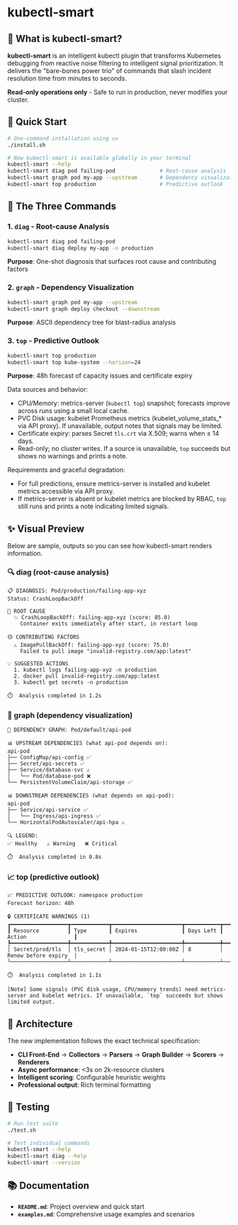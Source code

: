 # kubectl-smart

## 🎯 What is kubectl-smart?

**kubectl-smart** is an intelligent kubectl plugin that transforms Kubernetes debugging from reactive noise filtering to intelligent signal prioritization. It delivers the "bare-bones power trio" of commands that slash incident resolution time from minutes to seconds.

**Read-only operations only** - Safe to run in production, never modifies your cluster.

## 🚀 Quick Start

```bash
# One-command installation using uv
./install.sh

# Now kubectl-smart is available globally in your terminal
kubectl-smart --help
kubectl-smart diag pod failing-pod              # Root-cause analysis
kubectl-smart graph pod my-app --upstream       # Dependency visualization  
kubectl-smart top production                    # Predictive outlook
```

## 🎯 The Three Commands

### 1. `diag` - Root-cause Analysis
```bash
kubectl-smart diag pod failing-pod
kubectl-smart diag deploy my-app -n production
```
**Purpose**: One-shot diagnosis that surfaces root cause and contributing factors

### 2. `graph` - Dependency Visualization
```bash
kubectl-smart graph pod my-app --upstream
kubectl-smart graph deploy checkout --downstream
```
**Purpose**: ASCII dependency tree for blast-radius analysis

### 3. `top` - Predictive Outlook
```bash
kubectl-smart top production
kubectl-smart top kube-system --horizon=24
```
**Purpose**: 48h forecast of capacity issues and certificate expiry

Data sources and behavior:
- CPU/Memory: metrics-server (`kubectl top`) snapshot; forecasts improve across runs using a small local cache.
- PVC Disk usage: kubelet Prometheus metrics (kubelet_volume_stats_* via API proxy). If unavailable, output notes that signals may be limited.
- Certificate expiry: parses Secret `tls.crt` via X.509; warns when ≤ 14 days.
- Read-only; no cluster writes. If a source is unavailable, `top` succeeds but shows no warnings and prints a note.

Requirements and graceful degradation:
- For full predictions, ensure metrics-server is installed and kubelet metrics accessible via API proxy.
- If metrics-server is absent or kubelet metrics are blocked by RBAC, `top` still runs and prints a note indicating limited signals.

## ✨ Visual Preview

Below are sample, outputs so you can see how kubectl-smart renders information.

### 🔍 diag (root-cause analysis)

```
📋 DIAGNOSIS: Pod/production/failing-app-xyz
Status: CrashLoopBackOff

🔴 ROOT CAUSE
  💥 CrashLoopBackOff: failing-app-xyz (score: 85.0)
    Container exits immediately after start, in restart loop

🟡 CONTRIBUTING FACTORS
  ⚠️ ImagePullBackOff: failing-app-xyz (score: 75.0)
    Failed to pull image "invalid-registry.com/app:latest"

💡 SUGGESTED ACTIONS
  1. kubectl logs failing-app-xyz -n production
  2. docker pull invalid-registry.com/app:latest
  3. kubectl get secrets -n production

⏱️  Analysis completed in 1.2s
```

### 🔗 graph (dependency visualization)

```
🔗 DEPENDENCY GRAPH: Pod/default/api-pod

📊 UPSTREAM DEPENDENCIES (what api-pod depends on):
api-pod
├── ConfigMap/api-config ✅
├── Secret/api-secrets ✅
├── Service/database-svc ⚠️
│   └── Pod/database-pod ❌
└── PersistentVolumeClaim/api-storage ✅

📊 DOWNSTREAM DEPENDENCIES (what depends on api-pod):
api-pod
├── Service/api-service ✅
│   └── Ingress/api-ingress ✅
└── HorizontalPodAutoscaler/api-hpa ⚠️

🔍 LEGEND:
✅ Healthy   ⚠️ Warning   ❌ Critical

⏱️  Analysis completed in 0.8s
```

### 📈 top (predictive outlook)

```
📈 PREDICTIVE OUTLOOK: namespace production
Forecast horizon: 48h

🔒 CERTIFICATE WARNINGS (1)
┏━━━━━━━━━━━━━━━━━━┳━━━━━━━━━━━━┳━━━━━━━━━━━━━━━━━━━━━━┳━━━━━━━━━━━┳━━━━━━━━━━━━━━━━━━━━━━┓
┃ Resource         ┃ Type       ┃ Expires              ┃ Days Left ┃ Action               ┃
┡━━━━━━━━━━━━━━━━━━╇━━━━━━━━━━━━╇━━━━━━━━━━━━━━━━━━━━━━╇━━━━━━━━━━━╇━━━━━━━━━━━━━━━━━━━━━━┩
│ Secret/prod/tls  │ tls_secret │ 2024-01-15T12:00:00Z │ 8         │ Renew before expiry  │
└──────────────────┴────────────┴──────────────────────┴───────────┴──────────────────────┘

⏱️  Analysis completed in 1.1s

[Note] Some signals (PVC disk usage, CPU/memory trends) need metrics-server and kubelet metrics. If unavailable, `top` succeeds but shows limited output.
```

## 🔧 Architecture

The new implementation follows the exact technical specification:

- **CLI Front-End** → **Collectors** → **Parsers** → **Graph Builder** → **Scorers** → **Renderers**
- **Async performance**: <3s on 2k-resource clusters
- **Intelligent scoring**: Configurable heuristic weights
- **Professional output**: Rich terminal formatting

## 🧪 Testing

```bash
# Run test suite
./test.sh

# Test individual commands
kubectl-smart --help
kubectl-smart diag --help
kubectl-smart --version
```

## 📚 Documentation

- **`README.md`**: Project overview and quick start
- **`examples.md`**: Comprehensive usage examples and scenarios
